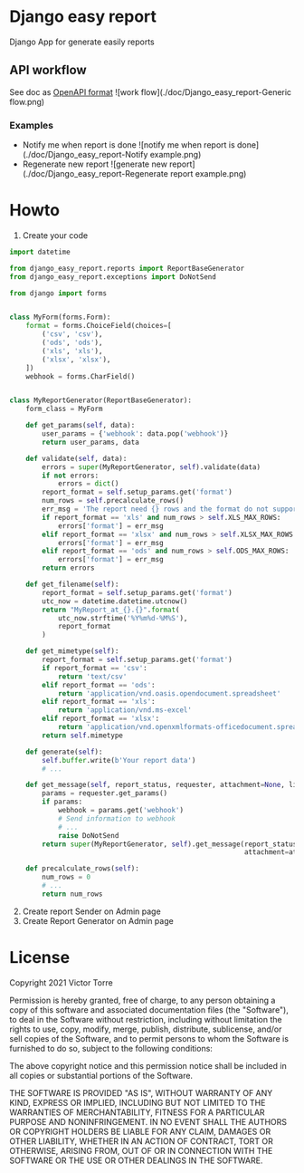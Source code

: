 # Django easy report
Django App for generate easily reports

## API workflow
See doc as [OpenAPI format](./openapi.yml)
![work flow](./doc/Django_easy_report-Generic flow.png)

### Examples
* Notify me when report is done
![notify me when report is done](./doc/Django_easy_report-Notify example.png)
* Regenerate new report
![generate new report](./doc/Django_easy_report-Regenerate report example.png)

# Howto
1. Create your code
```python
import datetime

from django_easy_report.reports import ReportBaseGenerator
from django_easy_report.exceptions import DoNotSend

from django import forms


class MyForm(forms.Form):
    format = forms.ChoiceField(choices=[
        ('csv', 'csv'),
        ('ods', 'ods'),
        ('xls', 'xls'),
        ('xlsx', 'xlsx'),
    ])
    webhook = forms.CharField()


class MyReportGenerator(ReportBaseGenerator):
    form_class = MyForm

    def get_params(self, data):
        user_params = {'webhook': data.pop('webhook')}
        return user_params, data

    def validate(self, data):
        errors = super(MyReportGenerator, self).validate(data)
        if not errors:
            errors = dict()
        report_format = self.setup_params.get('format')
        num_rows = self.precalculate_rows()
        err_msg = 'The report need {} rows and the format do not support that size'
        if report_format == 'xls' and num_rows > self.XLS_MAX_ROWS:
            errors['format'] = err_msg
        elif report_format == 'xlsx' and num_rows > self.XLSX_MAX_ROWS:
            errors['format'] = err_msg
        elif report_format == 'ods' and num_rows > self.ODS_MAX_ROWS:
            errors['format'] = err_msg
        return errors

    def get_filename(self):
        report_format = self.setup_params.get('format')
        utc_now = datetime.datetime.utcnow()
        return "MyReport_at_{}.{}".format(
            utc_now.strftime('%Y%m%d-%M%S'),
            report_format
        )

    def get_mimetype(self):
        report_format = self.setup_params.get('format')
        if report_format == 'csv':
            return 'text/csv'
        elif report_format == 'ods':
            return 'application/vnd.oasis.opendocument.spreadsheet'
        elif report_format == 'xls':
            return 'application/vnd.ms-excel'
        elif report_format == 'xlsx':
            return 'application/vnd.openxmlformats-officedocument.spreadsheetml.sheet'
        return self.mimetype

    def generate(self):
        self.buffer.write(b'Your report data')
        # ...

    def get_message(self, report_status, requester, attachment=None, link=None):
        params = requester.get_params()
        if params:
            webhook = params.get('webhook')
            # Send information to webhook
            # ...
            raise DoNotSend
        return super(MyReportGenerator, self).get_message(report_status, requester,
                                                          attachment=attachment, link=link)

    def precalculate_rows(self):
        num_rows = 0
        # ...
        return num_rows
```
2. Create report Sender on Admin page
3. Create Report Generator on Admin page

# License
Copyright 2021 Victor Torre

Permission is hereby granted, free of charge, to any person obtaining a copy of this software and associated documentation files (the "Software"), to deal in the Software without restriction, including without limitation the rights to use, copy, modify, merge, publish, distribute, sublicense, and/or sell copies of the Software, and to permit persons to whom the Software is furnished to do so, subject to the following conditions:

The above copyright notice and this permission notice shall be included in all copies or substantial portions of the Software.

THE SOFTWARE IS PROVIDED "AS IS", WITHOUT WARRANTY OF ANY KIND, EXPRESS OR IMPLIED, INCLUDING BUT NOT LIMITED TO THE WARRANTIES OF MERCHANTABILITY, FITNESS FOR A PARTICULAR PURPOSE AND NONINFRINGEMENT. IN NO EVENT SHALL THE AUTHORS OR COPYRIGHT HOLDERS BE LIABLE FOR ANY CLAIM, DAMAGES OR OTHER LIABILITY, WHETHER IN AN ACTION OF CONTRACT, TORT OR OTHERWISE, ARISING FROM, OUT OF OR IN CONNECTION WITH THE SOFTWARE OR THE USE OR OTHER DEALINGS IN THE SOFTWARE.
